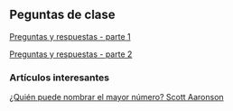
## Peguntas de clase

[Preguntas y respuestas - parte 1](https://docs.google.com/document/d/1jU6bo02IXY-TczN0iFWsyaWMkIDmPbkoRFCxQPsV2Fc/edit?usp=sharing)

[Preguntas y respuestas - parte 2](https://docs.google.com/document/d/1Ro0pypp6o0YNAUAs7BW9xdu4BxZqBIwG1SYZ37de53g/edit?usp=sharing)

### Artículos interesantes
[¿Quién puede nombrar el mayor número? Scott Aaronson ](/web/pdf/viewer.html?file=31mnum.pdf)  
